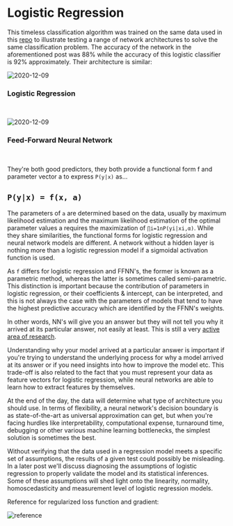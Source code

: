 # Logistic Regression

This timeless classification algorithm was trained on the same data used in this <a href="https://github.com/christianThardy/Feed-Forward-Artificial-Neural-Network" title="xtiandata.com" rel="nofollow">repo</a> to illustrate testing a range of network architectures to solve the same classification problem. The accuracy of the network in the aforementioned post was 88% while the accuracy of this logistic classifier is 92% approximately. Their architecture is similar: 

![2020-12-09](https://user-images.githubusercontent.com/29679899/101676964-e8477780-3a29-11eb-99f4-9de05ac1c28e.png)
### Logistic Regression

<br/>

![2020-12-09](https://user-images.githubusercontent.com/29679899/101676996-f8f7ed80-3a29-11eb-911e-a48e2dc93247.gif)
### Feed-Forward Neural Network

<br/>

They're both good predictors, they both provide a functional form f and parameter vector a to express `P(y|x)` as...
 
## `P(y|x) = f(x, a)`
 
The parameters of `a` are determined based on the data, usually by maximum likelihood estimation and the maximum likelihood estimation of the optimal parameter values a requires the maximization of `∏i=1nP(yi|xi,α)`. While they share similarities, the functional forms for logistic regression and neural network models are different. A network without a hidden layer is nothing more than a logistic regression model if a sigmoidal activation function is used. 
 
As `f` differs for logistic regression and FFNN's, the former is known as a parametric method, whereas the latter is sometimes called semi-parametric. This distinction is important because the contribution of parameters in logistic regression, or their coefficients & intercept, can be interpreted, and this is not always the case with the parameters of models that tend to have the highest predictive accuracy which are identified by the FFNN's weights.
 
In other words, NN's will give you an answer but they will not tell you why it arrived at its particular answer, not easily at least. This is still a very <a href="https://distill.pub/2019/activation-atlas/" title="distill.pub" rel="nofollow">active area of research</a>.
 
Understanding why your model arrived at a particular answer is important if you're trying to understand the underlying process for why a model arrived at its answer or if you need insights into how to improve the model etc. This trade-off is also related to the fact that you must represent your data as feature vectors for logistic regression, while neural networks are able to learn how to extract features by themselves. 
 
At the end of the day, the data will determine what type of architecture you should use. In terms of flexibility, a neural network's decision boundary is as state-of-the-art as universal approximation can get, but when you're facing hurdles like interpretability, computational expense, turnaround time, debugging or other various machine learning bottlenecks, the simplest solution is sometimes the best. 
 
Without verifying that the data used in a regression model meets a specific set of assumptions, the results of a given test could possibly be misleading. In a later post we'll discuss diagnosing the assumptions of logistic regression to properly validate the model and its statistical inferences. Some of these assumptions will shed light onto the linearity, normality, homoscedasticity and measurement level of logistic regression models.

</path></svg></a>Reference for regularized loss function and gradient:</h4>

![reference](https://user-images.githubusercontent.com/29679899/59174372-155a5780-8b1f-11e9-9e33-102b89d42816.png)
